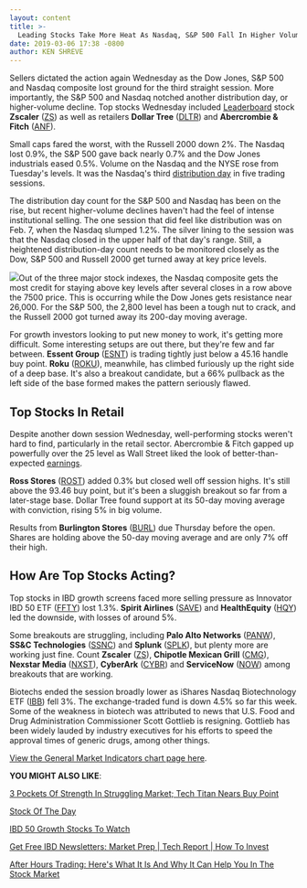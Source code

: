 ```yaml
---
layout: content
title: >-
  Leading Stocks Take More Heat As Nasdaq, S&P 500 Fall In Higher Volume
date: 2019-03-06 17:38 -0800
author: KEN SHREVE
---
```






Sellers dictated the action again Wednesday as the Dow Jones, S&P 500 and Nasdaq composite lost ground for the third straight session. More importantly, the S&P 500 and Nasdaq notched another distribution day, or higher-volume decline. Top stocks Wednesday included [Leaderboard](https://leaderboard.investors.com) stock **Zscaler** ([ZS](https://research.investors.com/quote.aspx?symbol=ZS)) as well as retailers **Dollar Tree** ([DLTR](https://research.investors.com/quote.aspx?symbol=DLTR)) and **Abercrombie & Fitch** ([ANF](https://research.investors.com/quote.aspx?symbol=ANF)).




Small caps fared the worst, with the Russell 2000 down 2%. The Nasdaq lost 0.9%, the S&P 500 gave back nearly 0.7% and the Dow Jones industrials eased 0.5%. Volume on the Nasdaq and the NYSE rose from Tuesday's levels. It was the Nasdaq's third [distribution day](https://www.investors.com/ibd-university/market-timing/market-tops/) in five trading sessions.


The distribution day count for the S&P 500 and Nasdaq has been on the rise, but recent higher-volume declines haven't had the feel of intense institutional selling. The one session that did feel like distribution was on Feb. 7, when the Nasdaq slumped 1.2%. The silver lining to the session was that the Nasdaq closed in the upper half of that day's range. Still, a heightened distribution-day count needs to be monitored closely as the Dow, S&P 500 and Russell 2000 get turned away at key price levels.


![](https://www.investors.com/wp-content/uploads/2019/03/MP030619-261x300.jpg)Out of the three major stock indexes, the Nasdaq composite gets the most credit for staying above key levels after several closes in a row above the 7500 price. This is occurring while the Dow Jones gets resistance near 26,000. For the S&P 500, the 2,800 level has been a tough nut to crack, and the Russell 2000 got turned away its 200-day moving average.


For growth investors looking to put new money to work, it's getting more difficult. Some interesting setups are out there, but they're few and far between. **Essent Group** ([ESNT](https://research.investors.com/quote.aspx?symbol=ESNT)) is trading tightly just below a 45.16 handle buy point. **Roku** ([ROKU](https://research.investors.com/quote.aspx?symbol=ROKU)), meanwhile, has climbed furiously up the right side of a deep base. It's also a breakout candidate, but a 66% pullback as the left side of the base formed makes the pattern seriously flawed.


Top Stocks In Retail
--------------------


Despite another down session Wednesday, well-performing stocks weren't hard to find, particularly in the retail sector. Abercrombie & Fitch gapped up powerfully over the 25 level as Wall Street liked the look of better-than-expected [earnings](https://www.investors.com/news/abercrombie-stock-soars-q4-2018-earnings-beat/).


**Ross Stores** ([ROST](https://research.investors.com/quote.aspx?symbol=ROST)) added 0.3% but closed well off session highs. It's still above the 93.46 buy point, but it's been a sluggish breakout so far from a later-stage base. Dollar Tree found support at its 50-day moving average with conviction, rising 5% in big volume.


Results from **Burlington Stores** ([BURL](https://research.investors.com/quote.aspx?symbol=BURL)) due Thursday before the open. Shares are holding above the 50-day moving average and are only 7% off their high.


How Are Top Stocks Acting?
--------------------------


Top stocks in IBD growth screens faced more selling pressure as Innovator IBD 50 ETF ([FFTY](https://research.investors.com/quote.aspx?symbol=FFTY)) lost 1.3%. **Spirit Airlines** ([SAVE](https://research.investors.com/quote.aspx?symbol=SAVE)) and **HealthEquity** ([HQY](https://research.investors.com/quote.aspx?symbol=HQY)) led the downside, with losses of around 5%.


Some breakouts are struggling, including **Palo Alto Networks** ([PANW](https://research.investors.com/quote.aspx?symbol=PANW)), **SS&C Technologies** ([SSNC](https://research.investors.com/quote.aspx?symbol=SSNC)) and **Splunk** ([SPLK](https://research.investors.com/quote.aspx?symbol=SPLK)), but plenty more are working just fine. Count **Zscaler** ([ZS](https://research.investors.com/quote.aspx?symbol=ZS)), **Chipotle Mexican Grill** ([CMG](https://research.investors.com/quote.aspx?symbol=CMG)), **Nexstar Media** ([NXST](https://research.investors.com/quote.aspx?symbol=NXST)), **CyberArk** ([CYBR](https://research.investors.com/quote.aspx?symbol=CYBR)) and **ServiceNow** ([NOW](https://research.investors.com/quote.aspx?symbol=NOW)) among breakouts that are working.


Biotechs ended the session broadly lower as iShares Nasdaq Biotechnology ETF ([IBB](https://research.investors.com/quote.aspx?symbol=IBB)) fell 3%. The exchange-traded fund is down 4.5% so far this week. Some of the weakness in biotech was attributed to news that U.S. Food and Drug Administration Commissioner Scott Gottlieb is resigning. Gottlieb has been widely lauded by industry executives for his efforts to speed the approval times of generic drugs, among other things.


[View the General Market Indicators chart page here](https://www.investors.com/wp-content/uploads/2019/03/IBD0603152458GMI2.pdf).


**YOU MIGHT ALSO LIKE**:


[3 Pockets Of Strength In Struggling Market; Tech Titan Nears Buy Point](https://www.investors.com/market-trend/stock-market-today/dow-jones-futures-current-stock-market-rally-microsoft-stock/)


[Stock Of The Day](https://www.investors.com/research/ibd-stock-of-the-day/)


[IBD 50 Growth Stocks To Watch](https://www.investors.com/research/ibd-50-growth-stocks-to-watch/)


[Get Free IBD Newsletters: Market Prep | Tech Report | How To Invest](https://shop.investors.com/offer/splashresponsive.aspx?id=newsletters-howtoinvest)


[After Hours Trading: Here's What It Is And Why It Can Help You In The Stock Market](https://www.investors.com/research/after-hours-trading/)




